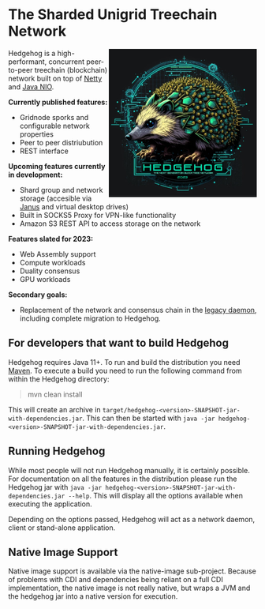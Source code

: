 # The Sharded Unigrid Treechain Network
<img align="right" width="300px" height="auto" src="documentation/hedgehog-logo.png" alt="Hedgehog">

Hedgehog is a high-performant, concurrent peer-to-peer treechain (blockchain) network built on top of [Netty](https://netty.io/) and [Java NIO](https://docs.oracle.com/javase/8/docs/technotes/guides/io/index.html).

__Currently published features:__
- Gridnode sporks and configurable network properties
- Peer to peer distriubution
- REST interface

__Upcoming features currently in development:__
- Shard group and network storage (accesible via [Janus](https://github.com/unigrid-project/janus-java) and virtual desktop drives)
- Built in SOCKS5 Proxy for VPN-like functionality
- Amazon S3 REST API to access storage on the network

__Features slated for 2023:__
- Web Assembly support
- Compute workloads
- Duality  consensus
- GPU workloads

__Secondary goals:__
- Replacement of the network and consensus chain in the [legacy daemon](https://github.com/unigrid-project/daemon), including complete migration to Hedgehog.

## For developers that want to build Hedgehog
Hedgehog requires Java 11+. To run and build the distribution you need [Maven](https://maven.apache.org/). To execute a build you need to run the following command from within the Hedgehog directory:

> mvn clean install

This will create an archive in `target/hedgehog-<version>-SNAPSHOT-jar-with-dependencies.jar`. This can then be started with `java -jar hedgehog-<version>-SNAPSHOT-jar-with-dependencies.jar`.

## Running Hedgehog
While most people will not run Hedgehog manually, it is certainly possible. For documentation on all the features in the distribution please run the Hedgehog jar with `java -jar hedgehog-<version>-SNAPSHOT-jar-with-dependencies.jar --help`. This will display all the options available when executing the application.

Depending on the options passed, Hedgehog will act as a network daemon, client or stand-alone application.

## Native Image Support
Native image support is available via the native-image sub-project. Because of problems with CDI and dependencies being reliant on a full CDI implementation, the native image is not really native, but wraps a JVM and the hedgehog jar into a native version for execution.